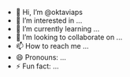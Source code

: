 - 👋 Hi, I’m @oktaviaps
- 👀 I’m interested in ...
- 🌱 I’m currently learning ...
- 💞️ I’m looking to collaborate on ...
- 📫 How to reach me ...
- 😄 Pronouns: ...
- ⚡ Fun fact: ...

<!---
oktaviaps/oktaviaps is a ✨ special ✨ repository because its `README.md` (this file) appears on your GitHub profile.
You can click the Preview link to take a look at your changes.
--->
